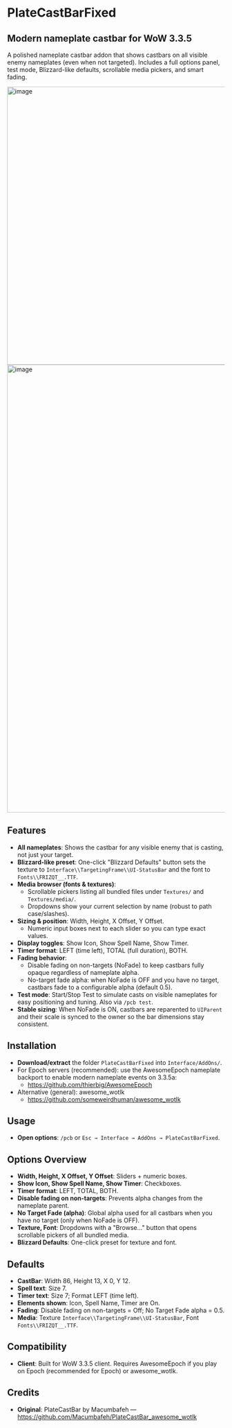# PlateCastBarFixed
## Modern nameplate castbar for WoW 3.3.5
A polished nameplate castbar addon that shows castbars on all visible enemy nameplates (even when not targeted). Includes a full options panel, test mode, Blizzard-like defaults, scrollable media pickers, and smart fading.

<img width="1076" height="642" alt="image" src="https://github.com/user-attachments/assets/df23f1cf-23fe-4446-a006-d4ef75f6b01e" />
<img width="1046" height="1034" alt="image" src="https://github.com/user-attachments/assets/9b4777e3-b91d-4c74-9f4a-6ad7ce3325ac" />


## Features
- **All nameplates**: Shows the castbar for any visible enemy that is casting, not just your target.
- **Blizzard-like preset**: One-click "Blizzard Defaults" button sets the texture to `Interface\\TargetingFrame\\UI-StatusBar` and the font to `Fonts\\FRIZQT__.TTF`.
- **Media browser (fonts & textures)**:
  - Scrollable pickers listing all bundled files under `Textures/` and `Textures/media/`.
  - Dropdowns show your current selection by name (robust to path case/slashes). 
- **Sizing & position**: Width, Height, X Offset, Y Offset.
  - Numeric input boxes next to each slider so you can type exact values.
- **Display toggles**: Show Icon, Show Spell Name, Show Timer.
- **Timer format**: LEFT (time left), TOTAL (full duration), BOTH.
- **Fading behavior**:
  - Disable fading on non-targets (NoFade) to keep castbars fully opaque regardless of nameplate alpha.
  - No-target fade alpha: when NoFade is OFF and you have no target, castbars fade to a configurable alpha (default 0.5).
- **Test mode**: Start/Stop Test to simulate casts on visible nameplates for easy positioning and tuning. Also via `/pcb test`.
- **Stable sizing**: When NoFade is ON, castbars are reparented to `UIParent` and their scale is synced to the owner so the bar dimensions stay consistent.

## Installation
- **Download/extract** the folder `PlateCastBarFixed` into `Interface/AddOns/`.
- For Epoch servers (recommended): use the AwesomeEpoch nameplate backport to enable modern nameplate events on 3.3.5a:
  - https://github.com/thierbig/AwesomeEpoch
- Alternative (general): awesome_wotlk
  - https://github.com/someweirdhuman/awesome_wotlk

## Usage
- **Open options**: `/pcb` or `Esc → Interface → AddOns → PlateCastBarFixed`.

## Options Overview
- **Width, Height, X Offset, Y Offset**: Sliders + numeric boxes.
- **Show Icon, Show Spell Name, Show Timer**: Checkboxes.
- **Timer format**: LEFT, TOTAL, BOTH.
- **Disable fading on non-targets**: Prevents alpha changes from the nameplate parent.
- **No Target Fade (alpha)**: Global alpha used for all castbars when you have no target (only when NoFade is OFF).
- **Texture, Font**: Dropdowns with a "Browse…" button that opens scrollable pickers of all bundled media.
- **Blizzard Defaults**: One-click preset for texture and font.

## Defaults
- **CastBar**: Width 86, Height 13, X 0, Y 12.
- **Spell text**: Size 7.
- **Timer text**: Size 7; Format LEFT (time left).
- **Elements shown**: Icon, Spell Name, Timer are On.
- **Fading**: Disable fading on non-targets = Off; No Target Fade alpha = 0.5.
- **Media**: Texture `Interface\\TargetingFrame\\UI-StatusBar`, Font `Fonts\\FRIZQT__.TTF`.

## Compatibility
- **Client**: Built for WoW 3.3.5 client. Requires AwesomeEpoch if you play on Epoch (recommended for Epoch) or awesome_wotlk.

## Credits
- **Original**: PlateCastBar by Macumbafeh — https://github.com/Macumbafeh/PlateCastBar_awesome_wotlk
